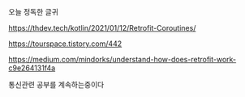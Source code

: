 오늘 정독한 글귀

https://thdev.tech/kotlin/2021/01/12/Retrofit-Coroutines/

https://tourspace.tistory.com/442

https://medium.com/mindorks/understand-how-does-retrofit-work-c9e264131f4a

통신관련 공부를 계속하는중이다
